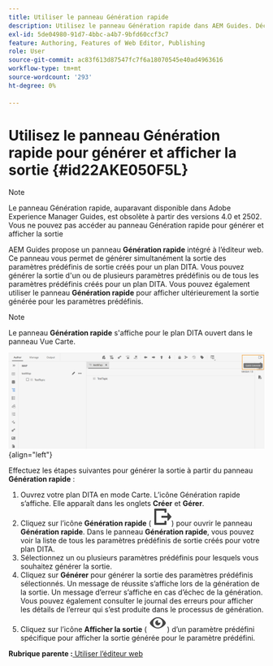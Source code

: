 ```yaml
---
title: Utiliser le panneau Génération rapide
description: Utilisez le panneau Génération rapide dans AEM Guides. Découvrez comment générer et afficher la sortie à partir du panneau de génération rapide.
exl-id: 5de04980-91d7-4bbc-a4b7-9bfd60ccf3c7
feature: Authoring, Features of Web Editor, Publishing
role: User
source-git-commit: ac83f613d87547fc7f6a18070545e40ad4963616
workflow-type: tm+mt
source-wordcount: '293'
ht-degree: 0%

---
```


# Utilisez le panneau Génération rapide pour générer et afficher la sortie {#id22AKE050F5L}

>[!NOTE]
>
> Le panneau Génération rapide, auparavant disponible dans Adobe Experience Manager Guides, est obsolète à partir des versions 4.0 et 2502. Vous ne pouvez pas accéder au panneau Génération rapide pour générer et afficher la sortie


AEM Guides propose un panneau **Génération rapide** intégré à l’éditeur web. Ce panneau vous permet de générer simultanément la sortie des paramètres prédéfinis de sortie créés pour un plan DITA. Vous pouvez générer la sortie d&#39;un ou de plusieurs paramètres prédéfinis ou de tous les paramètres prédéfinis créés pour un plan DITA. Vous pouvez également utiliser le panneau **Génération rapide** pour afficher ultérieurement la sortie générée pour les paramètres prédéfinis.

>[!NOTE]
>
> Le panneau **Génération rapide** s&#39;affiche pour le plan DITA ouvert dans le panneau Vue Carte.

![](images/quick-generate-map-view.png){align="left"}

Effectuez les étapes suivantes pour générer la sortie à partir du panneau **Génération rapide** :

1. Ouvrez votre plan DITA en mode Carte. L’icône Génération rapide s’affiche. Elle apparaît dans les onglets **Créer** et **Gérer**.
1. Cliquez sur l’icône **Génération rapide** \( ![](images/quick-generate-icon.svg)\) pour ouvrir le panneau **Génération rapide**. Dans le panneau **Génération rapide**, vous pouvez voir la liste de tous les paramètres prédéfinis de sortie créés pour votre plan DITA.
1. Sélectionnez un ou plusieurs paramètres prédéfinis pour lesquels vous souhaitez générer la sortie.
1. Cliquez sur **Générer** pour générer la sortie des paramètres prédéfinis sélectionnés. Un message de réussite s’affiche lors de la génération de la sortie. Un message d’erreur s’affiche en cas d’échec de la génération. Vous pouvez également consulter le journal des erreurs pour afficher les détails de l’erreur qui s’est produite dans le processus de génération.
1. Cliquez sur l’icône **Afficher la sortie** \( ![](images/view-output-icon.svg)\) d’un paramètre prédéfini spécifique pour afficher la sortie générée pour le paramètre prédéfini.

**Rubrique parente :**[ Utiliser l’éditeur web](web-editor.md)
